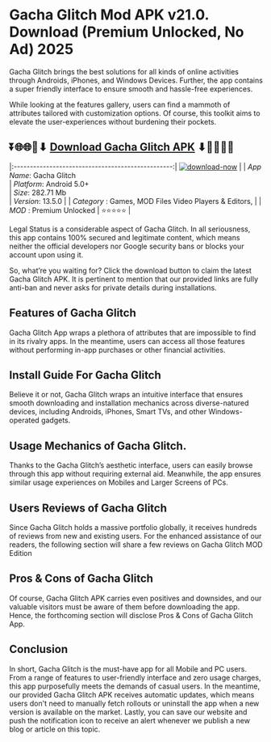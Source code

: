# Gacha Glitch Mod APK v21.0. Download (Premium Unlocked, No Ad) 2025

Gacha Glitch brings the best solutions for all kinds of online activities through Androids, iPhones, and Windows Devices. Further, the app contains a super friendly interface to ensure smooth and hassle-free experiences.

While looking at the features gallery, users can find a mammoth of attributes tailored with customization options. Of course, this toolkit aims to elevate the user-experiences without burdening their pockets.

## ⏬🌐🌐📌⬇ [Download Gacha Glitch APK](https://newsloopy.com/gacha-glitch-apk/) ⬇📌🌐🌐⏬

|:-------------------------------------------------:|
[![download-now](https://github.com/user-attachments/assets/22657e67-9d2d-46af-a41a-5d365d2ddc1f)](https://newsloopy.com/gacha-glitch-apk/)  |
| *App Name*: Gacha Glitch                     
| *Platform*: Android 5.0+                     
| *Size*: 282.71 Mb                                                  
| *Version*: 13.5.0    |
| *Category* : Games, MOD Files Video Players & Editors, |
| *MOD* : Premium Unlocked
| ⭐⭐⭐⭐⭐ |

Legal Status is a considerable aspect of Gacha Glitch. In all seriousness, this app contains 100% secured and legitimate content, which means neither the official developers nor Google security bans or blocks your account upon using it. 

So, what’re you waiting for? Click the download button to claim the latest Gacha Glitch APK. It is pertinent to mention that our provided links are fully anti-ban and never asks for private details during installations. 

## Features of Gacha Glitch

Gacha Glitch App wraps a plethora of attributes that are impossible to find in its rivalry apps. In the meantime, users can access all those features without performing in-app purchases or other financial activities.

## Install Guide For Gacha Glitch

Believe it or not, Gacha Glitch wraps an intuitive interface that ensures smooth downloading and installation mechanics across diverse-natured devices, including Androids, iPhones, Smart TVs, and other Windows-operated gadgets.

## Usage Mechanics of Gacha Glitch. 

Thanks to the Gacha Glitch’s aesthetic interface, users can easily browse through this app without requiring external aid. Meanwhile, the app ensures similar usage experiences on Mobiles and Larger Screens of PCs.

## Users Reviews of Gacha Glitch

Since Gacha Glitch holds a massive portfolio globally, it receives hundreds of reviews from new and existing users. For the enhanced assistance of our readers, the following section will share a few reviews on Gacha Glitch MOD Edition

## Pros & Cons of Gacha Glitch

Of course, Gacha Glitch APK carries even positives and downsides, and our valuable visitors must be aware of them before downloading the app. Hence, the forthcoming section will disclose Pros & Cons of Gacha Glitch App.

## Conclusion

In short, Gacha Glitch is the must-have app for all Mobile and PC users. From a range of features to user-friendly interface and zero usage charges, this app purposefully meets the demands of casual users. In the meantime, our provided Gacha Glitch APK receives automatic updates, which means users don't need to manually fetch rollouts or uninstall the app when a new version is available on the market. Lastly, you can save our website and push the notification icon to receive an alert whenever we publish a new blog or article on this topic. 

